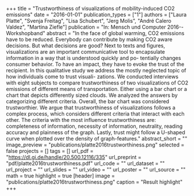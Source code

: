 +++
title = "Trustworthiness of visualizations of mobility-induced CO2 emissions"
date = "2016-01-01"
publication_types = ["1"]
authors = ["Laura Platte", "Svenja Freitag", "Lisa Schubert", "Jerg Molis", "André Calero Valdez", "Martina Ziefle"]
publication = "In: Mensch und Computer 2016--Workshopband"
abstract = "In the face of global warming, CO2 emissions have to be reduced. Everybody can contribute by making CO2 aware decisions. But what decisions are good? Next to texts and figures, visualizations are an important communicative tool to encapsulate information in a way that is understood quickly and po- tentially changes consumer behavior. To have an impact, they have to evoke the trust of the recipient. In this qualitative study we address the mostly neglected topic of how individuals come to trust visuali- zations. We conducted interviews with eight subjects to compare trustworthiness of two visualizations of CO2 emissions of different means of transportation. Either using a bar chart or a chart that depicts differently sized clouds. We analyzed the answers by categorizing different criteria. Overall, the bar chart was considered trustworthier. We argue that trustworthiness of visualizations follows a complex process, which considers different criteria that interact with each other. The criteria with the most influence trustworthiness are: completeness of information, necessity of information, neutrality, reading accuracy and plainness of the graph. Lastly, trust might follow a U-shaped curve when plotted over the density of graph-features."
abstract_short = ""
image_preview = "publications/platte2016trustworthiness.png"
selected = false
projects = []
tags = []
url_pdf = "https://dl.gi.de/handle/20.500.12116/335"
url_preprint = "pdf/platte2016trustworthiness.pdf"
url_code = ""
url_dataset = ""
url_project = ""
url_slides = ""
url_video = ""
url_poster = ""
url_source = ""
math = true
highlight = true
[header]
image = "publications/platte2016trustworthiness.png"
caption = "Result highlight"
+++
